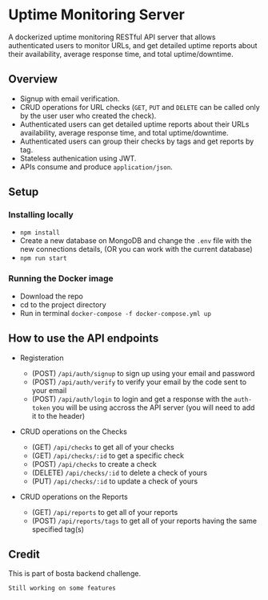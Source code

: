 # Uptime Monitoring Server
A dockerized uptime monitoring RESTful API server that allows authenticated users to monitor URLs, and get detailed uptime reports about their availability, average response time, and total uptime/downtime.

## Overview
- Signup with email verification.
- CRUD operations for URL checks (`GET`, `PUT` and `DELETE` can be called only by the user user who created the check).
- Authenticated users can get detailed uptime reports about their URLs availability, average response time, and total uptime/downtime.
- Authenticated users can group their checks by tags and get reports by tag.
- Stateless authenication using JWT.
- APIs consume and produce `application/json`.

## Setup

### Installing locally
- `npm install`
- Create a new database on MongoDB and change the `.env` file with the new connections details, (OR you can work with the current database)
-  `npm run start`

### Running the Docker image
- Download the repo
- cd to the project directory
- Run in terminal `docker-compose -f docker-compose.yml up`

## How to use the API endpoints

- Registeration
    - (POST) `/api/auth/signup` to sign up using your email and password
    - (POST) `/api/auth/verify` to verify your email by the code sent to your email
    - (POST) `/api/auth/login` to login and get a response with the `auth-token` you will be using accross the API server (you will need to add it to the header)

- CRUD operations on the Checks
    - (GET) `/api/checks` to get all of your checks
    - (GET) `/api/checks/:id` to get a specific check
    - (POST) `/api/checks` to create a check
    - (DELETE) `/api/checks/:id` to delete a check of yours
    - (PUT) `/api/checks/:id` to update a check of yours

- CRUD operations on the Reports
    - (GET) `/api/reports` to get all of your reports
    - (POST) `/api/reports/tags` to get all of your reports having the same specified tag(s)

## Credit
This is part of bosta backend challenge.

`Still working on some features`
